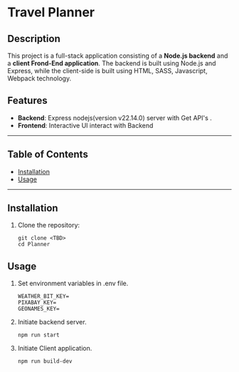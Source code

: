 # Travel Planner

## Description

This project is a full-stack application consisting of a **Node.js backend** and a **client Frond-End application**. The backend is built using Node.js and Express, while the client-side is built using HTML, SASS, Javascript, Webpack technology.

## Features

- **Backend**: Express nodejs(version v22.14.0) server with Get API's .
- **Frontend**: Interactive UI interact with Backend
  
---

## Table of Contents

- [Installation](#installation)
- [Usage](#usage)
---

## Installation

1. Clone the repository:
   ```
   git clone <TBD>
   cd Planner

## Usage

1. Set environment variables in .env file.
    ```
    WEATHER_BIT_KEY=
    PIXABAY_KEY=
    GEONAMES_KEY=
    ```

2. Initiate backend server.
    ```
    npm run start
    ```
    
3. Initiate Client application.
    ```
    npm run build-dev
    ```